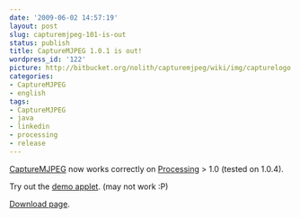 ```yaml
---
date: '2009-06-02 14:57:19'
layout: post
slug: capturemjpeg-101-is-out
status: publish
title: CaptureMJPEG 1.0.1 is out!
wordpress_id: '122'
picture: http://bitbucket.org/nolith/capturemjpeg/wiki/img/capturelogo.gif
categories:
- CaptureMJPEG
- english
tags:
- CaptureMJPEG
- java
- linkedin
- processing
- release
---
```



[CaptureMJPEG](http://bitbucket.org/nolith/capturemjpeg) now works correctly on [Processing](http://processing.org) > 1.0 (tested on 1.0.4).

Try out the [demo applet](http://capturemjpeg.lilik.it/applet/axis_demo.html). (may not work :P)

[Download page](http://bitbucket.org/nolith/capturemjpeg/downloads/).
